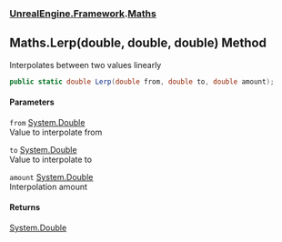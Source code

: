 ### [UnrealEngine.Framework](./UnrealEngine-Framework.md 'UnrealEngine.Framework').[Maths](./Maths.md 'UnrealEngine.Framework.Maths')
## Maths.Lerp(double, double, double) Method
Interpolates between two values linearly  
```csharp
public static double Lerp(double from, double to, double amount);
```
#### Parameters
<a name='UnrealEngine-Framework-Maths-Lerp(double_double_double)-from'></a>
`from` [System.Double](https://docs.microsoft.com/en-us/dotnet/api/System.Double 'System.Double')  
Value to interpolate from  
  
<a name='UnrealEngine-Framework-Maths-Lerp(double_double_double)-to'></a>
`to` [System.Double](https://docs.microsoft.com/en-us/dotnet/api/System.Double 'System.Double')  
Value to interpolate to  
  
<a name='UnrealEngine-Framework-Maths-Lerp(double_double_double)-amount'></a>
`amount` [System.Double](https://docs.microsoft.com/en-us/dotnet/api/System.Double 'System.Double')  
Interpolation amount  
  
#### Returns
[System.Double](https://docs.microsoft.com/en-us/dotnet/api/System.Double 'System.Double')  
